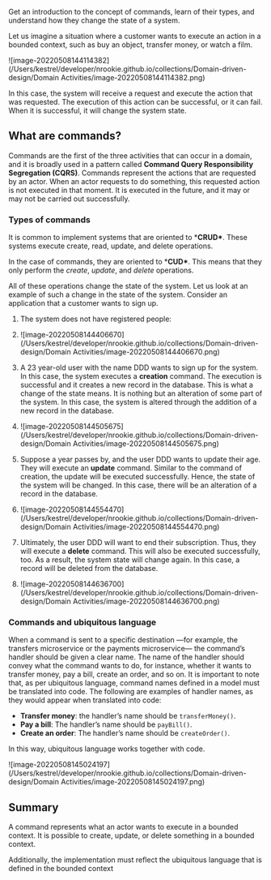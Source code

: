Get an introduction to the concept of commands, learn of their types, and understand how they change the state of a system.



Let us imagine a situation where a customer wants to execute an action in a bounded context, such as buy an object, transfer money, or watch a film.



![image-20220508144114382](/Users/kestrel/developer/nrookie.github.io/collections/Domain-driven-design/Domain Activities/image-20220508144114382.png)



In this case, the system will receive a request and execute the action that was requested. The execution of this action can be successful, or it can fail. When it is successful, it will change the system state.



## What are commands?



Commands are the first of the three activities that can occur in a domain, and it is broadly used in a pattern called **Command Query Responsibility Segregation (CQRS)**. Commands represent the actions that are requested by an actor. When an actor requests to do something, this requested action is not executed in that moment. It is executed in the future, and it may or may not be carried out successfully.



### Types of commands



It is common to implement systems that are oriented to ***CRUD\***. These systems execute create, read, update, and delete operations.



In the case of commands, they are oriented to ***CUD\***. This means that they only perform the *create*, *update*, and *delete* operations.



All of these operations change the state of the system. Let us look at an example of such a change in the state of the system. Consider an application that a customer wants to sign up.





1. The system does not have registered people:

2. ![image-20220508144406670](/Users/kestrel/developer/nrookie.github.io/collections/Domain-driven-design/Domain Activities/image-20220508144406670.png)

3. A 23 year-old user with the name DDD wants to sign up for the system. In this case, the system executes a **creation** command. The execution is successful and it creates a new record in the database. This is what a change of the state means. It is nothing but an alteration of some part of the system. In this case, the system is altered through the addition of a new record in the database.

4. ![image-20220508144505675](/Users/kestrel/developer/nrookie.github.io/collections/Domain-driven-design/Domain Activities/image-20220508144505675.png)

5. Suppose a year passes by, and the user DDD wants to update their age. They will execute an **update** command. Similar to the command of creation, the update will be executed successfully. Hence, the state of the system will be changed. In this case, there will be an alteration of a record in the database.

6. ![image-20220508144554470](/Users/kestrel/developer/nrookie.github.io/collections/Domain-driven-design/Domain Activities/image-20220508144554470.png)

7. Ultimately, the user DDD will want to end their subscription. Thus, they will execute a **delete** command. This will also be executed successfully, too. As a result, the system state will change again. In this case, a record will be deleted from the database.

8. ![image-20220508144636700](/Users/kestrel/developer/nrookie.github.io/collections/Domain-driven-design/Domain Activities/image-20220508144636700.png)







### Commands and ubiquitous language

When a command is sent to a specific destination —for example, the transfers microservice or the payments microservice— the command’s handler should be given a clear name. The name of the handler should convey what the command wants to do, for instance, whether it wants to transfer money, pay a bill, create an order, and so on. It is important to note that, as per ubiquitous language, command names defined in a model must be translated into code. The following are examples of handler names, as they would appear when translated into code:



- **Transfer money**: the handler’s name should be `transferMoney()`.
- **Pay a bill**: The handler’s name should be `payBill()`.
- **Create an order**: The handler’s name should be `createOrder()`.



In this way, ubiquitous language works together with code.



![image-20220508145024197](/Users/kestrel/developer/nrookie.github.io/collections/Domain-driven-design/Domain Activities/image-20220508145024197.png)



## Summary



A command represents what an actor wants to execute in a bounded context. It is possible to create, update, or delete something in a bounded context.

Additionally, the implementation must reflect the ubiquitous language that is defined in the bounded context





